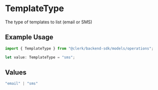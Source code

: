 # TemplateType

The type of templates to list (email or SMS)

## Example Usage

```typescript
import { TemplateType } from "@clerk/backend-sdk/models/operations";

let value: TemplateType = "sms";
```

## Values

```typescript
"email" | "sms"
```